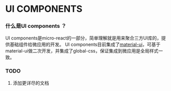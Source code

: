 
# UI COMPONENTS
### 什么是UI components ？
UI components是micro-react的一部分，简单理解就是用来聚合三方UI库的，提供基础组件给微应用的开发。
UI components目前集成了[material-ui](material-ui.com)，可基于material-ui做二次开发，并集成了global-css，保证集成到微应用是全局样式一致。

### TODO
1. 添加更详尽的文档